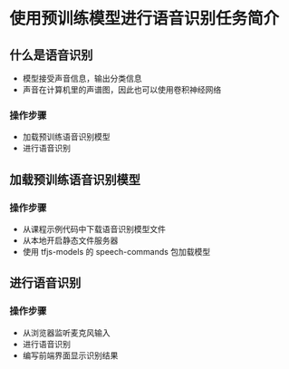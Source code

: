# 使用预训练模型进行语音识别任务简介

## 什么是语音识别

-   模型接受声音信息，输出分类信息
-   声音在计算机里的声谱图，因此也可以使用卷积神经网络

### 操作步骤

-   加载预训练语音识别模型
-   进行语音识别

## 加载预训练语音识别模型

### 操作步骤

-   从课程示例代码中下载语音识别模型文件
-   从本地开启静态文件服务器
-   使用 tfjs-models 的 speech-commands 包加载模型

## 进行语音识别

### 操作步骤

-   从浏览器监听麦克风输入
-   进行语音识别
-   编写前端界面显示识别结果
